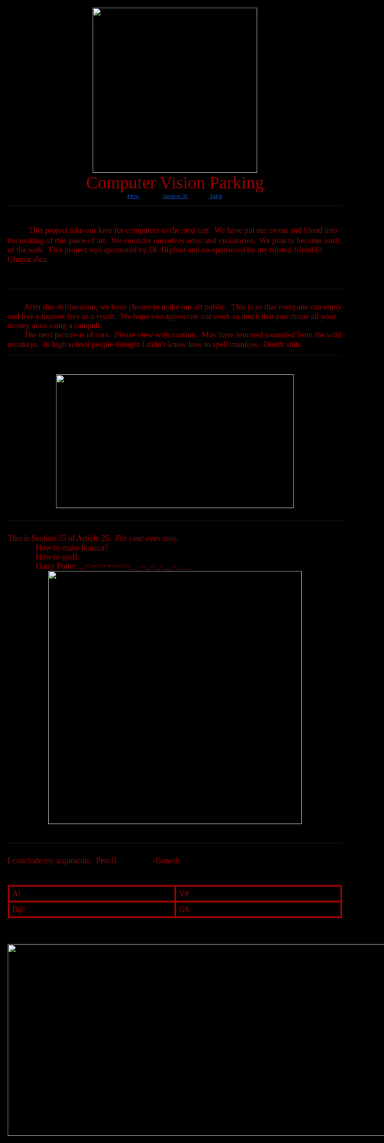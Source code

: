 <html><head><meta content="text/html; charset=UTF-8" http-equiv="content-type"><style type="text/css">@import url('https://themes.googleusercontent.com/fonts/css?kit=UVnkR8ok9khRtemnzUvdBA');.lst-kix_ka72lirob7fe-4>li{counter-increment:lst-ctn-kix_ka72lirob7fe-4}ol.lst-kix_ka72lirob7fe-1.start{counter-reset:lst-ctn-kix_ka72lirob7fe-1 0}ol.lst-kix_ka72lirob7fe-8{list-style-type:none}.lst-kix_ka72lirob7fe-7>li{counter-increment:lst-ctn-kix_ka72lirob7fe-7}.lst-kix_ka72lirob7fe-1>li{counter-increment:lst-ctn-kix_ka72lirob7fe-1}ol.lst-kix_ka72lirob7fe-8.start{counter-reset:lst-ctn-kix_ka72lirob7fe-8 0}ol.lst-kix_ka72lirob7fe-4.start{counter-reset:lst-ctn-kix_ka72lirob7fe-4 0}.lst-kix_ka72lirob7fe-2>li{counter-increment:lst-ctn-kix_ka72lirob7fe-2}ol.lst-kix_ka72lirob7fe-3.start{counter-reset:lst-ctn-kix_ka72lirob7fe-3 0}.lst-kix_ka72lirob7fe-8>li{counter-increment:lst-ctn-kix_ka72lirob7fe-8}ol.lst-kix_ka72lirob7fe-6.start{counter-reset:lst-ctn-kix_ka72lirob7fe-6 0}.lst-kix_ka72lirob7fe-5>li{counter-increment:lst-ctn-kix_ka72lirob7fe-5}.lst-kix_ka72lirob7fe-4>li:before{content:"" counter(lst-ctn-kix_ka72lirob7fe-4,lower-latin) ". "}.lst-kix_ka72lirob7fe-5>li:before{content:"" counter(lst-ctn-kix_ka72lirob7fe-5,lower-roman) ". "}ol.lst-kix_ka72lirob7fe-0.start{counter-reset:lst-ctn-kix_ka72lirob7fe-0 0}ol.lst-kix_ka72lirob7fe-7.start{counter-reset:lst-ctn-kix_ka72lirob7fe-7 0}.lst-kix_ka72lirob7fe-8>li:before{content:"" counter(lst-ctn-kix_ka72lirob7fe-8,lower-roman) ". "}.lst-kix_ka72lirob7fe-0>li:before{content:"" counter(lst-ctn-kix_ka72lirob7fe-0,decimal) ". "}.lst-kix_ka72lirob7fe-6>li:before{content:"" counter(lst-ctn-kix_ka72lirob7fe-6,decimal) ". "}.lst-kix_ka72lirob7fe-7>li:before{content:"" counter(lst-ctn-kix_ka72lirob7fe-7,lower-latin) ". "}.lst-kix_ka72lirob7fe-6>li{counter-increment:lst-ctn-kix_ka72lirob7fe-6}.lst-kix_ka72lirob7fe-3>li{counter-increment:lst-ctn-kix_ka72lirob7fe-3}.lst-kix_ka72lirob7fe-0>li{counter-increment:lst-ctn-kix_ka72lirob7fe-0}ol.lst-kix_ka72lirob7fe-5{list-style-type:none}.lst-kix_ka72lirob7fe-1>li:before{content:"" counter(lst-ctn-kix_ka72lirob7fe-1,lower-latin) ". "}ol.lst-kix_ka72lirob7fe-4{list-style-type:none}ol.lst-kix_ka72lirob7fe-5.start{counter-reset:lst-ctn-kix_ka72lirob7fe-5 0}ol.lst-kix_ka72lirob7fe-7{list-style-type:none}ol.lst-kix_ka72lirob7fe-2.start{counter-reset:lst-ctn-kix_ka72lirob7fe-2 0}ol.lst-kix_ka72lirob7fe-6{list-style-type:none}ol.lst-kix_ka72lirob7fe-1{list-style-type:none}ol.lst-kix_ka72lirob7fe-0{list-style-type:none}.lst-kix_ka72lirob7fe-2>li:before{content:"" counter(lst-ctn-kix_ka72lirob7fe-2,lower-roman) ". "}.lst-kix_ka72lirob7fe-3>li:before{content:"" counter(lst-ctn-kix_ka72lirob7fe-3,decimal) ". "}ol.lst-kix_ka72lirob7fe-3{list-style-type:none}ol.lst-kix_ka72lirob7fe-2{list-style-type:none}ol{margin:0;padding:0}table td,table th{padding:0}.c10{border-right-style:solid;padding:5pt 5pt 5pt 5pt;border-bottom-color:#990000;border-top-width:3pt;border-right-width:3pt;border-left-color:#990000;vertical-align:top;border-right-color:#990000;border-left-width:3pt;border-top-style:solid;border-left-style:solid;border-bottom-width:3pt;width:348.9pt;border-top-color:#990000;border-bottom-style:solid}.c2{padding-top:0pt;padding-bottom:0pt;line-height:1.15;orphans:2;widows:2;text-align:center;height:11pt}.c1{color:#990000;font-weight:400;text-decoration:none;vertical-align:baseline;font-size:14pt;font-family:"Carter One";font-style:normal}.c0{-webkit-text-decoration-skip:none;color:#1155cc;font-weight:400;text-decoration:underline;text-decoration-skip-ink:none;font-size:10pt;font-family:"Carter One"}.c9{color:#990000;font-weight:400;text-decoration:none;vertical-align:baseline;font-size:30pt;font-family:"Carter One";font-style:normal}.c14{padding-top:0pt;padding-bottom:0pt;line-height:1.15;orphans:2;widows:2;text-align:center}.c4{padding-top:0pt;padding-bottom:0pt;line-height:1.15;orphans:2;widows:2;text-align:left}.c3{padding-top:0pt;padding-bottom:0pt;line-height:1.0;text-align:left}.c16{font-size:18pt;font-family:"Carter One";color:#990000;font-weight:400}.c12{font-size:14pt;font-family:"Carter One";color:#990000;font-weight:400}.c6{font-size:10pt;font-family:"Carter One";color:#990000;font-weight:400}.c5{border-spacing:0;border-collapse:collapse;margin-right:auto}.c17{text-decoration:none;vertical-align:baseline;font-style:normal}.c15{background-color:#000000;max-width:697.9pt;padding:72pt 72pt 72pt 72pt}.c11{color:inherit;text-decoration:inherit}.c8{margin-left:36pt;padding-left:0pt}.c18{padding:0;margin:0}.c7{height:11pt}.c13{height:0pt}.title{padding-top:0pt;color:#000000;font-size:26pt;padding-bottom:3pt;font-family:"Arial";line-height:1.15;page-break-after:avoid;orphans:2;widows:2;text-align:left}.subtitle{padding-top:0pt;color:#666666;font-size:15pt;padding-bottom:16pt;font-family:"Arial";line-height:1.15;page-break-after:avoid;orphans:2;widows:2;text-align:left}li{color:#000000;font-size:11pt;font-family:"Arial"}p{margin:0;color:#000000;font-size:11pt;font-family:"Arial"}h1{padding-top:20pt;color:#000000;font-size:20pt;padding-bottom:6pt;font-family:"Arial";line-height:1.15;page-break-after:avoid;orphans:2;widows:2;text-align:left}h2{padding-top:18pt;color:#000000;font-size:16pt;padding-bottom:6pt;font-family:"Arial";line-height:1.15;page-break-after:avoid;orphans:2;widows:2;text-align:left}h3{padding-top:16pt;color:#434343;font-size:14pt;padding-bottom:4pt;font-family:"Arial";line-height:1.15;page-break-after:avoid;orphans:2;widows:2;text-align:left}h4{padding-top:14pt;color:#666666;font-size:12pt;padding-bottom:4pt;font-family:"Arial";line-height:1.15;page-break-after:avoid;orphans:2;widows:2;text-align:left}h5{padding-top:12pt;color:#666666;font-size:11pt;padding-bottom:4pt;font-family:"Arial";line-height:1.15;page-break-after:avoid;orphans:2;widows:2;text-align:left}h6{padding-top:12pt;color:#666666;font-size:11pt;padding-bottom:4pt;font-family:"Arial";line-height:1.15;page-break-after:avoid;font-style:italic;orphans:2;widows:2;text-align:left}</style></head><body class="c15"><p class="c14"><span style="overflow: hidden; display: inline-block; margin: 0.00px 0.00px; border: 0.00px solid #000000; transform: rotate(0.00rad) translateZ(0px); -webkit-transform: rotate(0.00rad) translateZ(0px); width: 378.50px; height: 378.50px;"><img alt="" src="image1.png" style="width: 378.50px; height: 378.50px; margin-left: 0.00px; margin-top: 0.00px; transform: rotate(0.00rad) translateZ(0px); -webkit-transform: rotate(0.00rad) translateZ(0px);" title=""></span></p><p class="c14"><span class="c9">Computer Vision Parking</span></p><p class="c14"><span class="c0"><a class="c11" href="#id.go4xvgkziff1">Intro </a></span><span class="c6">&nbsp; &nbsp; &nbsp; &nbsp; &nbsp; &nbsp; &nbsp; &nbsp;</span><span class="c0"><a class="c11" href="#id.bmsvnmnuhzeh">&nbsp;Section 35</a></span><span class="c6">&nbsp; &nbsp; &nbsp; &nbsp; &nbsp; &nbsp; &nbsp; </span><span class="c0"><a class="c11" href="#id.272735v6gljm">&nbsp;Table</a></span><hr></p><p class="c4"><span class="c16 c17">&nbsp;&nbsp;&nbsp;&nbsp;&nbsp;&nbsp;&nbsp;&nbsp;</span></p><p class="c4"><span class="c16">&nbsp;&nbsp;&nbsp;&nbsp;&nbsp;&nbsp;&nbsp;&nbsp;</span><span class="c1">This project take our love for computers to the next tier. &nbsp;We have put our sweat and blood into the making of this piece of art. &nbsp;We consider ourselves artist and visionaries. &nbsp;We plan to become lords of the web. &nbsp;This project was sponsored by Dr. Bigfoot and co-sponsored by my trusted friend El Chupacabra.</span></p><p class="c2"><span class="c1"></span></p><p class="c2"><span class="c1"></span></p><p class="c4 c7"><span class="c1"></span></p><hr><p class="c4 c7"><span class="c1"></span></p><p class="c4"><span class="c12">&nbsp;&nbsp;&nbsp;&nbsp;&nbsp;&nbsp;&nbsp;&nbsp;</span><a id="id.go4xvgkziff1"></a><span class="c1">After due deliberation, we have chosen to make our art public. &nbsp;This is so that everyone can enjoy and live a happier live as a result. &nbsp;We hope you appreciate our work so much that you throw all your money at us using a catapult. &nbsp;</span></p><p class="c4"><span class="c1">&nbsp;&nbsp;&nbsp;&nbsp;&nbsp;&nbsp;&nbsp;&nbsp;The next picture is of cars. &nbsp;Please view with caution. &nbsp;May have returned wounded from the wild monkeys. &nbsp;In high school people thought I didn&rsquo;t know how to spell monkies. &nbsp;Dumb shits.</span></p><hr><p class="c4 c7"><span class="c1"></span></p><p class="c4 c7"><span class="c1"></span></p><p class="c14"><span style="overflow: hidden; display: inline-block; margin: 0.00px 0.00px; border: 0.00px solid #000000; transform: rotate(0.00rad) translateZ(0px); -webkit-transform: rotate(0.00rad) translateZ(0px); width: 545.50px; height: 307.08px;"><img alt="" src="image2.jpg" style="width: 545.50px; height: 307.08px; margin-left: 0.00px; margin-top: 0.00px; transform: rotate(0.00rad) translateZ(0px); -webkit-transform: rotate(0.00rad) translateZ(0px);" title=""></span></p><p class="c4 c7"><span class="c1"></span></p><hr><p class="c4 c7"><span class="c1"></span></p><a id="id.bmsvnmnuhzeh"></a><p class="c4"><span class="c1">This is Section 35 of Article 25. &nbsp;For your eyes only.</span></p><ol class="c18 lst-kix_ka72lirob7fe-0 start" start="1"><li class="c4 c8"><span class="c1">How to make banana?</span></li><li class="c4 c8"><span class="c1">How to spell.</span></li><li class="c4 c8"><span class="c1">Harry Potter&hellip;&gt;&gt;&lt;&lt;+++===__---_--_-__--_-__</span></li></ol><p class="c14"><span style="overflow: hidden; display: inline-block; margin: 0.00px 0.00px; border: 0.00px solid #000000; transform: rotate(0.00rad) translateZ(0px); -webkit-transform: rotate(0.00rad) translateZ(0px); width: 581.50px; height: 581.50px;"><img alt="" src="image3.png" style="width: 581.50px; height: 581.50px; margin-left: 0.00px; margin-top: 0.00px; transform: rotate(0.00rad) translateZ(0px); -webkit-transform: rotate(0.00rad) translateZ(0px);" title=""></span></p><p class="c2"><span class="c1"></span></p><p class="c2"><span class="c1"></span></p><hr><p class="c2"><span class="c1"></span></p><p class="c4"><span class="c1">I conclude my arguments. &nbsp;Pencil. &nbsp; &nbsp; &nbsp; &nbsp; &nbsp; &nbsp; &nbsp; &nbsp; -Ganesh</span></p><p class="c4 c7"><span class="c1"></span></p><p class="c4 c7"><span class="c1"></span></p><a id="t.5ce7e36f604c0ce5e2a288bb766b0cea33f3165f"></a><a id="t.0"></a><table class="c5"><tbody><tr class="c13"><td class="c10" colspan="1" rowspan="1"><a id="id.272735v6gljm"></a><p class="c3"><span class="c1">A!</span></p></td><td class="c10" colspan="1" rowspan="1"><p class="c3"><span class="c1">V#</span></p></td></tr><tr class="c13"><td class="c10" colspan="1" rowspan="1"><p class="c3"><span class="c1">B@</span></p></td><td class="c10" colspan="1" rowspan="1"><p class="c3"><span class="c1">G$</span></p></td></tr></tbody></table><p class="c4 c7"><span class="c1"></span></p><p class="c4 c7"><span class="c1"></span></p><p class="c4 c7"><span class="c1"></span></p><p class="c4"><span style="overflow: hidden; display: inline-block; margin: 0.00px 0.00px; border: 0.00px solid #000000; transform: rotate(0.00rad) translateZ(0px); -webkit-transform: rotate(0.00rad) translateZ(0px); width: 878.00px; height: 440.00px;"><img alt="" src="image4.png" style="width: 878.00px; height: 440.00px; margin-left: 0.00px; margin-top: 0.00px; transform: rotate(0.00rad) translateZ(0px); -webkit-transform: rotate(0.00rad) translateZ(0px);" title=""></span></p></body></html>

